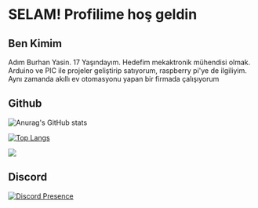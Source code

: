<h1>SELAM! 
Profilime hoş geldin</h1>

<h2>Ben Kimim</h2>

<p>Adım Burhan Yasin. 17 Yaşındayım. Hedefim mekaktronik mühendisi olmak. Arduino ve PIC ile projeler geliştirip satıyorum, raspberry pi'ye de ilgiliyim. Aynı zamanda akıllı ev otomasyonu yapan bir firmada çalışıyorum</p>

<h2>Github</h2>



![Anurag's GitHub stats](https://github-readme-stats.vercel.app/api?username=burhanyasinkose&show_icons=true&theme=tokyonight)


[![Top Langs](https://github-readme-stats.vercel.app/api/top-langs/?username=burhanyasinkose&layout=compact&theme=tokyonight)](https://github.com/anuraghazra/github-readme-stats)

<img src="https://github-readme-stats.vercel.app/api/top-langs/?username=burhanyasinkose&layout=compact&text_color=17a2b8&title_color=17a2b8&bg_color=141321&count_private=true&include_all_commits=true&langs_count=10&hide_title=true" />


<h2>Discord</h2>


[![Discord Presence](https://lanyard.cnrad.dev/api/853130594351317002)](https://discord.com/users/853130594351317002)

